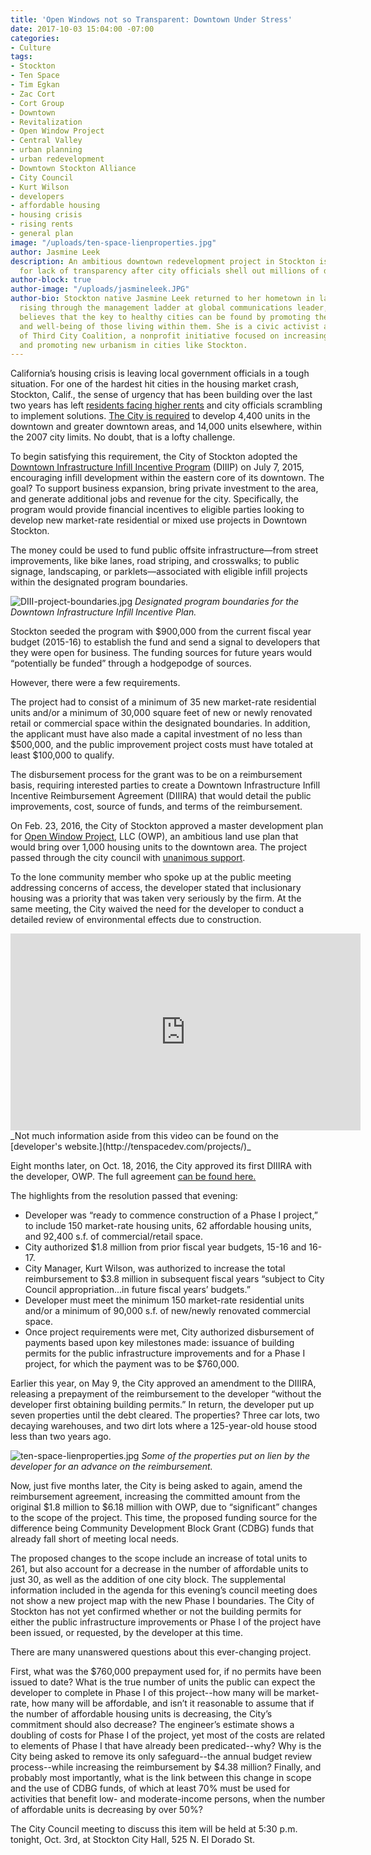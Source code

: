 ```yaml
---
title: 'Open Windows not so Transparent: Downtown Under Stress'
date: 2017-10-03 15:04:00 -07:00
categories:
- Culture
tags:
- Stockton
- Ten Space
- Tim Egkan
- Zac Cort
- Cort Group
- Downtown
- Revitalization
- Open Window Project
- Central Valley
- urban planning
- urban redevelopment
- Downtown Stockton Alliance
- City Council
- Kurt Wilson
- developers
- affordable housing
- housing crisis
- rising rents
- general plan
image: "/uploads/ten-space-lienproperties.jpg"
author: Jasmine Leek
description: An ambitious downtown redevelopment project in Stockton is under scrutiny
  for lack of transparency after city officials shell out millions of dollars.
author-block: true
author-image: "/uploads/jasmineleek.JPG"
author-bio: Stockton native Jasmine Leek returned to her hometown in late 2014 after
  rising through the management ladder at global communications leader, AT&T. Jasmine
  believes that the key to healthy cities can be found by promoting the overall vitality
  and well-being of those living within them. She is a civic activist and Founder/Director
  of Third City Coalition, a nonprofit initiative focused on increasing civic engagement
  and promoting new urbanism in cities like Stockton.
---
```


California’s housing crisis is leaving local government officials in a tough situation. For one of the hardest hit cities in the housing market crash, Stockton, Calif., the sense of urgency that has been building over the last two years has left [residents facing higher rents](https://www.rentcafe.com/average-rent-market-trends/us/ca/san-joaquin-county/stockton/) and city officials scrambling to implement solutions. [The City is required](http://www.hcd.ca.gov/community-development/housing-element/docs/stockton_5th_draft121715.pdf) to develop 4,400 units in the downtown and greater downtown areas, and 14,000 units elsewhere, within the 2007 city limits. No doubt, that is a lofty challenge.   

To begin satisfying this requirement, the City of Stockton adopted the [Downtown Infrastructure Infill Incentive Program](http://www.stocktonca.gov/government/departments/econDev/eDevBusInf.html) (DIIIP) on July 7, 2015, encouraging infill development within the eastern core of its downtown. The goal? To support business expansion, bring private investment to the area, and generate additional jobs and revenue for the city. Specifically, the program would provide financial incentives to eligible parties looking to develop new market-rate residential or mixed use projects in Downtown Stockton.   

The money could be used to fund public offsite infrastructure—from street improvements, like bike lanes, road striping, and crosswalks; to public signage, landscaping, or parklets—associated with eligible infill projects within the designated program boundaries.   

![DIII-project-boundaries.jpg](/uploads/DIII-project-boundaries.jpg)
_Designated program boundaries for the Downtown Infrastructure Infill Incentive Plan._   

Stockton seeded the program with $900,000 from the current fiscal year budget (2015-16) to establish the fund and send a signal to developers that they were open for business. The funding sources for future years would “potentially be funded” through a hodgepodge of sources.   

However, there were a few requirements.   

The project had to consist of a minimum of 35 new market-rate residential units and/or a minimum of 30,000 square feet of new or newly renovated retail or commercial space within the designated boundaries. In addition, the applicant must have also made a capital investment of no less than $500,000, and the public improvement project costs must have totaled at least $100,000 to qualify.   

The disbursement process for the grant was to be on a reimbursement basis, requiring interested parties to create a Downtown Infrastructure Infill Incentive Reimbursement Agreement (DIIIRA) that would detail the public improvements, cost, source of funds, and terms of the reimbursement.   

On Feb. 23, 2016, the City of Stockton approved a master development plan for [Open Window Project](http://tenspacedev.com/projects/), LLC (OWP), an ambitious land use plan that would bring over 1,000 housing units to the downtown area. The project passed through the city council with [unanimous support](http://www.recordnet.com/article/20160224/NEWS/160229837).   
   
To the lone community member who spoke up at the public meeting addressing concerns of access, the developer stated that inclusionary housing was a priority that was taken very seriously by the firm. At the same meeting, the City waived the need for the developer to conduct a detailed review of environmental effects due to construction.   

<iframe width="560" height="315" src="https://www.youtube.com/embed/9HXFngGOZXk" frameborder="0" allowfullscreen></iframe>   
_Not much information aside from this video can be found on the [developer's website.](http://tenspacedev.com/projects/)_

Eight months later, on Oct. 18, 2016, the City approved its first DIIIRA with the developer, OWP. The full agreement [can be found here.](http://stockton.legistar.com/gateway.aspx?M=F&ID=f68b19a4-ef3b-4ed8-b7e0-312255437e37.pdf)   

The highlights from the resolution passed that evening:   

* Developer was “ready to commence construction of a Phase I project,” to include 150 market-rate housing units, 62 affordable housing units, and 92,400 s.f. of commercial/retail space.   
* City authorized $1.8 million from prior fiscal year budgets, 15-16 and 16-17.     
* City Manager, Kurt Wilson, was authorized to increase the total reimbursement to $3.8 million in subsequent fiscal years “subject to City Council appropriation...in future fiscal years’ budgets.”   
* Developer must meet the minimum 150 market-rate residential units and/or a minimum of 90,000 s.f. of new/newly renovated commercial space.   
*  Once project requirements were met, City authorized disbursement of payments based upon key milestones made: issuance of building permits for the public infrastructure improvements and for a Phase I project, for which the payment was to be $760,000.    

Earlier this year, on May 9, the City approved an amendment to the DIIIRA, releasing a prepayment of the reimbursement to the developer “without the developer first obtaining building permits.” In return, the developer put up seven properties until the debt cleared. The properties? Three car lots, two decaying warehouses, and two dirt lots where a 125-year-old house stood less than two years ago.   

![ten-space-lienproperties.jpg](/uploads/ten-space-lienproperties.jpg)
_Some of the properties put on lien by the developer for an advance on the reimbursement._

Now, just five months later, the City is being asked to again, amend the reimbursement agreement, increasing the committed amount from the original $1.8 million to $6.18 million with OWP, due to “significant” changes to the scope of the project. This time, the proposed funding source for the difference being Community Development Block Grant (CDBG) funds that already fall short of meeting local needs.

The proposed changes to the scope include an increase of total units to 261, but also account for a decrease in the number of affordable units to just 30, as well as the addition of one city block. The supplemental information included in the agenda for this evening’s council meeting does not show a new project map with the new Phase I boundaries. The City of Stockton has not yet confirmed whether or not the building permits for either the public infrastructure improvements or Phase I of the project have been issued, or requested, by the developer at this time.   

There are many unanswered questions about this ever-changing project.   

First, what was the $760,000 prepayment used for, if no permits have been issued to date? What is the true number of units the public can expect the developer to complete in Phase I of this project--how many will be market-rate, how many will be affordable, and isn’t it reasonable to assume that if the number of affordable housing units is decreasing, the City’s commitment should also decrease? The engineer’s estimate shows a doubling of costs for Phase I of the project, yet most of the costs are related to elements of Phase I that have already been predicated--why? Why is the City being asked to remove its only safeguard--the annual budget review process--while increasing the reimbursement by $4.38 million? Finally, and probably most importantly, what is the link between this change in scope and the use of CDBG funds, of which at least 70% must be used for activities that benefit low- and moderate-income persons, when the number of affordable units is decreasing by over 50%?

The City Council meeting to discuss this item will be held at 5:30 p.m. tonight, Oct. 3rd, at Stockton City Hall, 525 N. El Dorado St.
